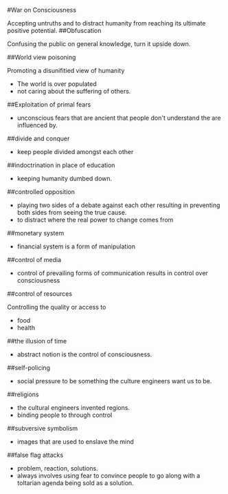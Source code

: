 #War on Consciousness 

Accepting untruths and to distract humanity from reaching its ultimate positive potential.
##Obfuscation 

Confusing the public on general knowledge, turn it upside down.

##World view poisoning

Promoting  a disunifitied view of humanity

- The world is over populated
- not caring about the suffering of others.


##Exploitation of primal fears

- unconscious fears that are ancient that people don't understand the are influenced by.

##divide and conquer

- keep people divided amongst  each other

##indoctrination in place of education 

- keeping humanity dumbed down.

##controlled opposition 

- playing two sides of a debate against each other resulting in preventing both sides from seeing the true cause.
- to distract where the real power to change comes from

##monetary system

- financial system is a form of manipulation 

##control of media

- control of prevailing forms of communication results in control over consciousness 

##control  of resources

Controlling the quality or access to 

- food
- health


##the illusion of time

- abstract notion is the control of consciousness.


##self-policing

- social pressure to be something the culture engineers want us to be.

##religions

- the cultural engineers invented regions.
- binding people to through control


##subversive symbolism

-  images that are used to enslave the mind

##false flag attacks

- problem, reaction, solutions.
- always involves using fear to convince people to go along with a toltarian agenda being sold as a solution.
